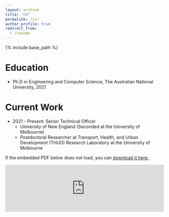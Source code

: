 ```yaml
---
layout: archive
title: "CV"
permalink: /cv/
author_profile: true
redirect_from:
  - /resume
---
```


{% include base_path %}

Education
======
* Ph.D in Engineering and Computer Science, The Australian National University, 2021 

Current Work
======
* 2021 - Present: Senior Technical Officer
  * University of New England (Seconded at the University of Melbourne)
  * Postdoctoral Researcher at Transport, Health, and Urban Development (THUD) Research Laboratory at the University of Melbourne

  
If the embedded PDF below does not load, you can <u><a href="https://rajithv.com/files/rajith-cv.pdf">download it here.</a></u>
<br/>

<embed src="https://rajithv.com/files/rajith-cv.pdf" type="application/pdf" width="100%" />